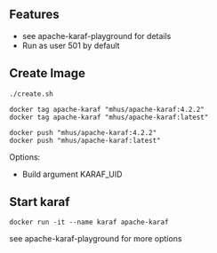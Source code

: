 ## Features

* see apache-karaf-playground for details
* Run as user 501 by default

## Create Image
```
./create.sh

docker tag apache-karaf "mhus/apache-karaf:4.2.2"
docker tag apache-karaf "mhus/apache-karaf:latest"

docker push "mhus/apache-karaf:4.2.2"
docker push "mhus/apache-karaf:latest"
```

Options:

* Build argument KARAF_UID

## Start karaf
```
docker run -it --name karaf apache-karaf
```

see apache-karaf-playground for more options
